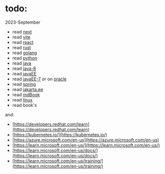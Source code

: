 # todo:

2023-September
- read [next](https://ai7x.github.io/next/)
- read [vite](vite.md)
- read [react](https://react.dev/)
- read [rust](https://www.rust-lang.org/)
- read [golang](https://go.dev/)
- read [python](https://www.python.org/)
- read [java](https://dev.java/)
- read [java-8](https://docs.oracle.com/javase/tutorial/)
- read [javaEE](https://javaee.github.io/tutorial/)
- read [javaEE-7](https://docs.oracle.com/javaee/7/tutorial/) or on [oracle](https://www.oracle.com/java/technologies/jee-tutorials.html)
- read [spring](https://spring.io/)
- read [jakarta.ee](https://jakarta.ee/)
- read [mdBook](https://rust-lang.github.io/mdBook/)
- read [linux](linux.md)
- read book's

and:

- [https://developers.redhat.com/learn](https://developers.redhat.com/learn)
- [https://kubernetes.io/](https://kubernetes.io/)
- [https://azure.microsoft.com/en-us](https://azure.microsoft.com/en-us)
- [https://learn.microsoft.com/en-us/](https://learn.microsoft.com/en-us/)
- [https://learn.microsoft.com/en-us/docs/](https://learn.microsoft.com/en-us/docs/)
- [https://learn.microsoft.com/en-us/training/](https://learn.microsoft.com/en-us/training/)